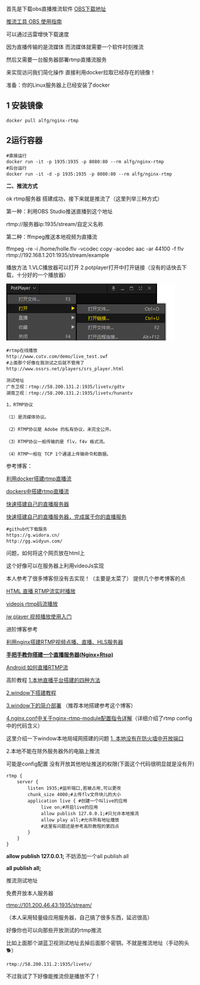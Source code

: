 首先是下载obs直播推流软件 [OBS下载地址](https://obsproject.com/zh-cn) 

[推流工具 OBS 使用指南](https://blog.csdn.net/xinyflove/article/details/79806543)

可以通过迅雷增快下载速度

因为直播传输的是流媒体
而流媒体就需要一个软件时刻推流

然后又需要一台服务器部署rtmp直播流服务

来实现访问我们简化操作
直接利用docker拉取已经存在的镜像！

准备：你的Linux服务器上已经安装了docker

## 1 安装镜像

```
docker pull alfg/nginx-rtmp
```

## 2运行容器

```
#直接运行
docker run -it -p 1935:1935 -p 8080:80 --rm alfg/nginx-rtmp
#后台运行
docker run -it -d -p 1935:1935 -p 8080:80 --rm alfg/nginx-rtmp
```

**二、推流方式**

ok rtmp服务器 搭建成功，接下来就是推流了（这里列举三种方式）

第一种：利用OBS Studio推送直播到这个地址

rtmp://服务器ip:1935/stream/自定义名称

第二种：ffmpeg推送本地视频为直播流

ffmpeg -re -i /home/holle.flv -vcodec copy -acodec aac -ar 44100 -f flv rtmp://192.168.1.201:1935/stream/example



播放方法
1.VLC播放器可以打开
2.potplayer打开中打开链接（没有的话快去下载，十分好的一个播放器）

![1589813339966](../../img/1589813339966.png)

```
#rtmp在线播放
http://www.cutv.com/demo/live_test.swf
#上面那个好像在我测试之后就不管用了
http://www.ossrs.net/players/srs_player.html
```

```
测试地址
广东卫视：rtmp://58.200.131.2:1935/livetv/gdtv
湖南卫视：rtmp://58.200.131.2:1935/livetv/hunantv
```

```
1，RTMP协议

（1）是流媒体协议。

（2）RTMP协议是 Adobe 的私有协议，未完全公开。

（3）RTMP协议一般传输的是 flv，f4v 格式流。

（4）RTMP一般在 TCP 1个通道上传输命令和数据。
```

参考博客：

[利用docker搭建rtmp直播流](https://blog.csdn.net/lipei1220/article/details/80234281?utm_medium=distribute.pc_relevant.none-task-blog-BlogCommendFromMachineLearnPai2-1.nonecase&depth_1-utm_source=distribute.pc_relevant.none-task-blog-BlogCommendFromMachineLearnPai2-1.nonecase)

[dockers中搭建rtmp直播流](https://blog.csdn.net/wang3375/article/details/92442672)

[快速搭建自己的直播服务器](https://blog.csdn.net/wjwj1203/article/details/82664981)

[快速搭建自己的直播服务器，完成属于你的直播服务](https://blog.csdn.net/wjwj1203/article/details/104608243)

```
#github代下载服务
https://g.widora.cn/
http://gg.widyun.com/
```

问题，如何将这个网页放在html上

这个好像可以在服务器上利用videoJs实现

本人参考了很多博客但没有去实现！（主要是太菜了）
提供几个参考博客的点

[HTML 直播 RTMP流实时播放](https://blog.csdn.net/qq_27933251/article/details/100934296)

[videojs rtmp码流播放](https://blog.csdn.net/qq_27404929/article/details/95305644)

[jw player 视频播放使用入门](https://www.jianshu.com/p/53b2a12779a5)



进阶博客参考

[利用nginx搭建RTMP视频点播、直播、HLS服务器](http://www.voidcn.com/article/p-pwuwzcpa-hh.html)

**[手把手教你搭建一个直播服务器(Nginx+Rtsp)](https://blog.csdn.net/IOT_SHUN/article/details/79684856)**

[Android 如何直播RTMP流](https://blog.csdn.net/bboyfeiyu/article/details/45719089#reply)



高阶教程
[1.本地直播平台搭建的四种方法 ](https://blog.csdn.net/weixin_41010198/article/details/84141512?utm_medium=distribute.pc_relevant.none-task-blog-BlogCommendFromMachineLearnPai2-3.nonecase&depth_1-utm_source=distribute.pc_relevant.none-task-blog-BlogCommendFromMachineLearnPai2-3.nonecase)

[2.window下搭建教程](https://blog.csdn.net/never715/article/details/74078954)

[3.window下的简介部署](https://blog.csdn.net/u012359498/article/details/93981933)  （推荐本地搭建参考这个博客）

[4.nginx.conf中关于nginx-rtmp-module配置指令详解](https://www.cnblogs.com/lidabo/p/7099501.html)（详细介绍了rtmp config中的代码含义）

这里介绍一下window本地局域网搭建的问题
[1. 本地没有在防火墙中开放端口](https://jingyan.baidu.com/article/86fae3460992de3c49121a0d.html)

2.本地不能在除外服务器外的电脑上推流

可能是config配置 没有开放其他地址推送的权限(下面这个代码很明显就是没有开)

```
rtmp {
    server {
        listen 1935;#监听端口,若被占用,可以更改
        chunk_size 4000;#上传flv文件块儿的大小
        application live { #创建一个叫live的应用
             live on;#开启live的应用
             allow publish 127.0.0.1;#只允许本地推流
             allow play all;#允许所有地址播放
             #这里有问题还是参考高阶教程的第四点
        }
    }
}
```

**allow publish 127.0.0.1;** 不妨添加一个all publish all

**all publish all;**







推流测试地址



免费开放本人服务器

[rtmp://101.200.46.43:1935/stream/](rtmp://101.200.46.43:1935/stream/)

（本人采用轻量级应用服务器，自己搞了很多东西，延迟很高）

好像你也可以向那些开放测试的rtmp推流


比如上面那个湖蓝卫视测试地址去掉后面那个密钥。不就是推流地址（手动狗头🐕）

```
rtmp://58.200.131.2:1935/livetv/
```

不过我试了下好像能推流但是播放不了！